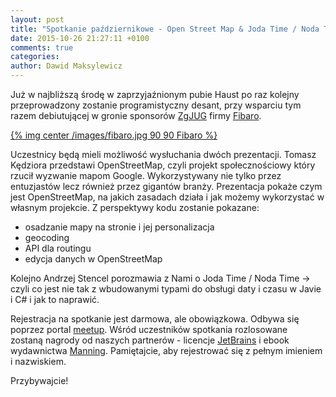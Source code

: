 ```yaml
---
layout: post
title: "Spotkanie październikowe - Open Street Map & Joda Time / Noda Time"
date: 2015-10-26 21:27:11 +0100
comments: true
categories: 
author: Dawid Maksylewicz
---
```

Już w najbliższą środę w zaprzyjaźnionym pubie Haust po raz kolejny przeprowadzony zostanie programistyczny desant, przy wsparciu tym razem debiutującej w gronie sponsorów <a href="http://jug.zgora.pl/" target="_blank">ZgJUG</a> firmy <a href="http://fibaro.com/" target="_blank">Fibaro</a>.

[{% img center /images/fibaro.jpg 90 90 Fibaro %}](http://fibaro.com)

<!-- more -->

Uczestnicy będą mieli możliwość wysłuchania dwóch prezentacji. Tomasz Kędziora przedstawi OpenStreetMap, czyli projekt społecznościowy który rzucił wyzwanie mapom Google. Wykorzystywany nie tylko przez entuzjastów lecz również przez gigantów branży. Prezentacja pokaże czym jest OpenStreetMap, na jakich zasadach działa i jak możemy wykorzystać w własnym projekcie. Z perspektywy kodu zostanie pokazane:  

- osadzanie mapy na stronie i jej personalizacja 
- geocoding 
- API dla routingu 
- edycja danych w OpenStreetMap

Kolejno Andrzej Stencel porozmawia z Nami o Joda Time / Noda Time -> czyli co jest nie tak z wbudowanymi typami do obsługi daty i czasu w Javie i C# i jak to naprawić.

Rejestracja na spotkanie jest darmowa, ale obowiązkowa. Odbywa się poprzez portal <a href="http://www.meetup.com/Zielona-Gora-JUG/events/226193695/" target="_blank">meetup</a>. Wśród uczestników spotkania rozlosowane zostaną nagrody od naszych partnerów - licencje <a href="http://jetbrains.com/" target="_blank">JetBrains</a> i ebook wydawnictwa <a href="http://manning.com/" target="_blank">Manning</a>. Pamiętajcie, aby rejestrować się z pełnym imieniem i nazwiskiem.

Przybywajcie!